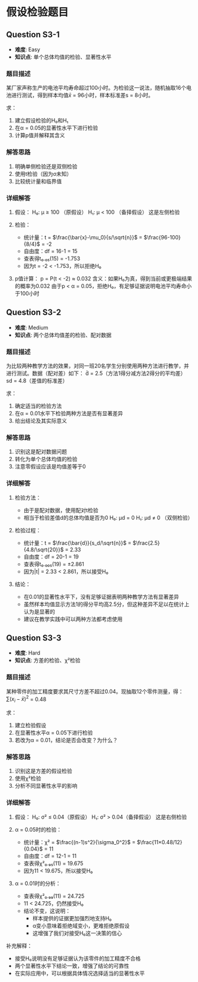 # 假设检验题目

## Question S3-1

- **难度**: Easy
- **知识点**: 单个总体均值的检验、显著性水平

### 题目描述
某厂家声称生产的电池平均寿命超过100小时。为检验这一说法，随机抽取16个电池进行测试，得到样本均值$\bar{x}$ = 96小时，样本标准差s = 8小时。

求：
1. 建立假设检验的H₀和H₁
2. 在α = 0.05的显著性水平下进行检验
3. 计算p值并解释其含义

### 解答思路
1. 明确单侧检验还是双侧检验
2. 使用t检验（因为σ未知）
3. 比较统计量和临界值

### 详细解答
1) 假设：
   H₀: μ ≥ 100 （原假设）
   H₁: μ < 100 （备择假设）
   这是左侧检验

2) 检验：
   - 统计量：t = $\frac{\bar{x}-\mu_0}{s/\sqrt{n}}$
   = $\frac{96-100}{8/4}$ = -2
   - 自由度：df = 16-1 = 15
   - 查表得t₀.₀₅(15) = -1.753
   - 因为t = -2 < -1.753，所以拒绝H₀

3) p值计算：
   p = P(t < -2) ≈ 0.032
   含义：如果H₀为真，得到当前或更极端结果的概率为0.032
   由于p < α = 0.05，拒绝H₀，有足够证据说明电池平均寿命小于100小时

## Question S3-2

- **难度**: Medium
- **知识点**: 两个总体均值差的检验、配对数据

### 题目描述
为比较两种教学方法的效果，对同一班20名学生分别使用两种方法进行教学，并进行测试。数据（配对差）如下：
d̄ = 2.5（方法1得分减方法2得分的平均差）
sd = 4.8（差值的标准差）

求：
1. 确定适当的检验方法
2. 在α = 0.01水平下检验两种方法是否有显著差异
3. 给出结论及其实际意义

### 解答思路
1. 识别这是配对数据问题
2. 转化为单个总体均值的检验
3. 注意零假设应该是均值差等于0

### 详细解答
1) 检验方法：
   - 由于是配对数据，使用配对t检验
   - 相当于检验差值d的总体均值是否为0
   H₀: μd = 0
   H₁: μd ≠ 0 （双侧检验）

2) 检验过程：
   - 统计量：t = $\frac{\bar{d}}{s_d/\sqrt{n}}$
   = $\frac{2.5}{4.8/\sqrt{20}}$ = 2.33
   - 自由度：df = 20-1 = 19
   - 查表得t₀.₀₀₅(19) = ±2.861
   - 因为|t| = 2.33 < 2.861，所以接受H₀

3) 结论：
   - 在0.01的显著性水平下，没有足够证据表明两种教学方法有显著差异
   - 虽然样本均值显示方法1的得分平均高2.5分，但这种差异不足以在统计上认为是显著的
   - 建议在教学实践中可以两种方法都考虑使用

## Question S3-3

- **难度**: Hard
- **知识点**: 方差的检验、χ²检验

### 题目描述
某种零件的加工精度要求其尺寸方差不超过0.04。现抽取12个零件测量，得：
$\sum(x_i-\bar{x})^2$ = 0.48

求：
1. 建立检验假设
2. 在显著性水平α = 0.05下进行检验
3. 若改为α = 0.01，结论是否会改变？为什么？

### 解答思路
1. 识别这是方差的假设检验
2. 使用χ²检验
3. 分析不同显著性水平的影响

### 详细解答
1) 假设：
   H₀: σ² ≤ 0.04（原假设）
   H₁: σ² > 0.04（备择假设）
   这是右侧检验

2) α = 0.05时的检验：
   - 统计量：χ² = $\frac{(n-1)s^2}{\sigma_0^2}$
   = $\frac{11×0.48/12}{0.04}$ = 11
   - 自由度：df = 12-1 = 11
   - 查表得χ²₀.₉₅(11) = 19.675
   - 因为11 < 19.675，所以接受H₀

3) α = 0.01时的分析：
   - 查表得χ²₀.₉₉(11) = 24.725
   - 11 < 24.725，仍然接受H₀
   - 结论不变，这说明：
     * 样本提供的证据更加强烈地支持H₀
     * α变小意味着拒绝域变小，更难拒绝原假设
     * 这增强了我们对接受H₀这一决策的信心

补充解释：
- 接受H₀说明没有足够证据认为该零件的加工精度不合格
- 两个显著性水平下结论一致，增强了结论的可靠性
- 在实际应用中，可以根据具体情况选择适当的显著性水平
